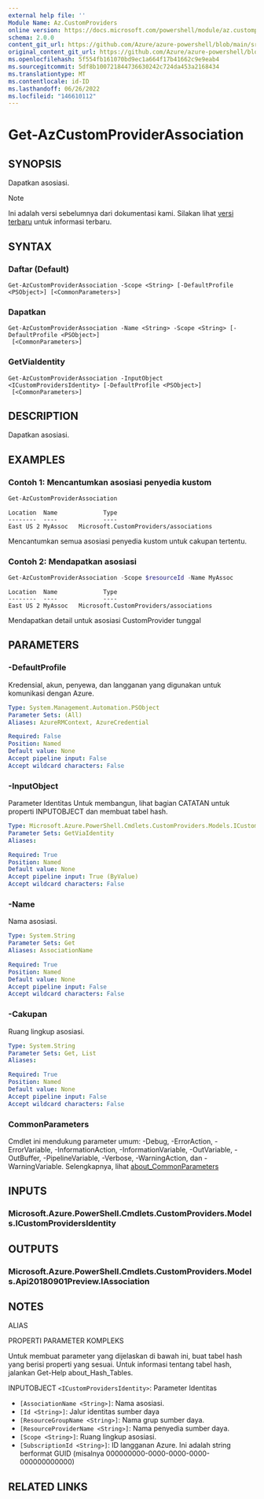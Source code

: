 ```yaml
---
external help file: ''
Module Name: Az.CustomProviders
online version: https://docs.microsoft.com/powershell/module/az.customproviders/get-azcustomproviderassociation
schema: 2.0.0
content_git_url: https://github.com/Azure/azure-powershell/blob/main/src/CustomProviders/help/Get-AzCustomProviderAssociation.md
original_content_git_url: https://github.com/Azure/azure-powershell/blob/main/src/CustomProviders/help/Get-AzCustomProviderAssociation.md
ms.openlocfilehash: 5f554fb161070bd9ec1a664f17b41662c9e9eab4
ms.sourcegitcommit: 5df8b100721844736630242c724da453a2168434
ms.translationtype: MT
ms.contentlocale: id-ID
ms.lasthandoff: 06/26/2022
ms.locfileid: "146610112"
---
```

# Get-AzCustomProviderAssociation

## SYNOPSIS
Dapatkan asosiasi.

> [!NOTE]
>Ini adalah versi sebelumnya dari dokumentasi kami. Silakan lihat [versi terbaru](/powershell/module/az.customproviders/get-azcustomproviderassociation) untuk informasi terbaru.

## SYNTAX

### Daftar (Default)
```
Get-AzCustomProviderAssociation -Scope <String> [-DefaultProfile <PSObject>] [<CommonParameters>]
```

### Dapatkan
```
Get-AzCustomProviderAssociation -Name <String> -Scope <String> [-DefaultProfile <PSObject>]
 [<CommonParameters>]
```

### GetViaIdentity
```
Get-AzCustomProviderAssociation -InputObject <ICustomProvidersIdentity> [-DefaultProfile <PSObject>]
 [<CommonParameters>]
```

## DESCRIPTION
Dapatkan asosiasi.

## EXAMPLES

### Contoh 1: Mencantumkan asosiasi penyedia kustom
```powershell
Get-AzCustomProviderAssociation
```

```output
Location  Name             Type
--------  ----             ----
East US 2 MyAssoc   Microsoft.CustomProviders/associations
```

Mencantumkan semua asosiasi penyedia kustom untuk cakupan tertentu.

### Contoh 2: Mendapatkan asosiasi
```powershell
Get-AzCustomProviderAssociation -Scope $resourceId -Name MyAssoc
```

```output
Location  Name             Type
--------  ----             ----
East US 2 MyAssoc   Microsoft.CustomProviders/associations
```

Mendapatkan detail untuk asosiasi CustomProvider tunggal

## PARAMETERS

### -DefaultProfile
Kredensial, akun, penyewa, dan langganan yang digunakan untuk komunikasi dengan Azure.

```yaml
Type: System.Management.Automation.PSObject
Parameter Sets: (All)
Aliases: AzureRMContext, AzureCredential

Required: False
Position: Named
Default value: None
Accept pipeline input: False
Accept wildcard characters: False
```

### -InputObject
Parameter Identitas Untuk membangun, lihat bagian CATATAN untuk properti INPUTOBJECT dan membuat tabel hash.

```yaml
Type: Microsoft.Azure.PowerShell.Cmdlets.CustomProviders.Models.ICustomProvidersIdentity
Parameter Sets: GetViaIdentity
Aliases:

Required: True
Position: Named
Default value: None
Accept pipeline input: True (ByValue)
Accept wildcard characters: False
```

### -Name
Nama asosiasi.

```yaml
Type: System.String
Parameter Sets: Get
Aliases: AssociationName

Required: True
Position: Named
Default value: None
Accept pipeline input: False
Accept wildcard characters: False
```

### -Cakupan
Ruang lingkup asosiasi.

```yaml
Type: System.String
Parameter Sets: Get, List
Aliases:

Required: True
Position: Named
Default value: None
Accept pipeline input: False
Accept wildcard characters: False
```

### CommonParameters
Cmdlet ini mendukung parameter umum: -Debug, -ErrorAction, -ErrorVariable, -InformationAction, -InformationVariable, -OutVariable, -OutBuffer, -PipelineVariable, -Verbose, -WarningAction, dan -WarningVariable. Selengkapnya, lihat [about_CommonParameters](http://go.microsoft.com/fwlink/?LinkID=113216)

## INPUTS

### Microsoft.Azure.PowerShell.Cmdlets.CustomProviders.Models.ICustomProvidersIdentity

## OUTPUTS

### Microsoft.Azure.PowerShell.Cmdlets.CustomProviders.Models.Api20180901Preview.IAssociation

## NOTES

ALIAS

PROPERTI PARAMETER KOMPLEKS

Untuk membuat parameter yang dijelaskan di bawah ini, buat tabel hash yang berisi properti yang sesuai. Untuk informasi tentang tabel hash, jalankan Get-Help about_Hash_Tables.


INPUTOBJECT `<ICustomProvidersIdentity>`: Parameter Identitas
  - `[AssociationName <String>]`: Nama asosiasi.
  - `[Id <String>]`: Jalur identitas sumber daya
  - `[ResourceGroupName <String>]`: Nama grup sumber daya.
  - `[ResourceProviderName <String>]`: Nama penyedia sumber daya.
  - `[Scope <String>]`: Ruang lingkup asosiasi.
  - `[SubscriptionId <String>]`: ID langganan Azure. Ini adalah string berformat GUID (misalnya 000000000-0000-0000-0000-000000000000)

## RELATED LINKS

